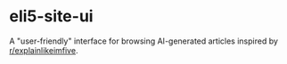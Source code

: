 # eli5-site-ui

A "user-friendly" interface for browsing AI-generated articles inspired by [r/explainlikeimfive](https://www.reddit.com/r/explainlikeimfive/).
